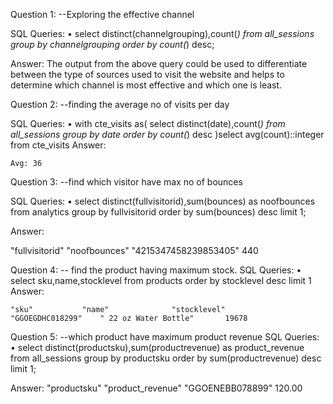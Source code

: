Question 1: --Exploring the effective channel

SQL Queries:
•	select distinct(channelgrouping),count(*) from all_sessions group by channelgrouping order by count(*) desc;

Answer: 
	The output from the above query could be used to differentiate between the type of sources used to visit the website and helps to determine which channel is most effective and which one is least.



Question 2: --finding the average no of visits per day

SQL Queries:
•	with cte_visits as(
select distinct(date),count(*) from all_sessions group by date order by count(*) desc
		)select avg(count)::integer from cte_visits
Answer:
	
	Avg: 36



Question 3: --find which visitor have max no of bounces

SQL Queries: 
•	select distinct(fullvisitorid),sum(bounces) as noofbounces from analytics group by fullvisitorid order by sum(bounces) desc limit 1;

Answer:

"fullvisitorid"		"noofbounces"
"4215347458239853405"	440



Question 4: -- find the product having maximum stock.
SQL Queries:
•	select sku,name,stocklevel from products order by stocklevel desc limit 1
Answer:

	"sku"			"name"				"stocklevel"
	"GGOEGDHC018299"	" 22 oz Water Bottle"		19678




Question 5: --which product have maximum product revenue
SQL Queries:
•	select distinct(productsku),sum(productrevenue) as product_revenue from all_sessions group by productsku order by sum(productrevenue) desc limit 1;

Answer:
"productsku"		"product_revenue"
"GGOENEBB078899"	120.00
